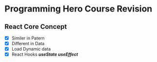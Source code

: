 # Programming Hero Course Revision

## React Core Concept
- [x] Similer in Patern 
- [x] Different in Data
- [x] Load Dynamic data
- [x] React Hooks ***useState useEffect***